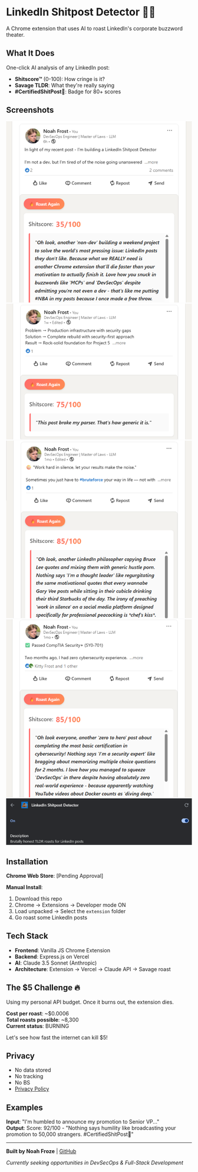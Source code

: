 # LinkedIn Shitpost Detector 💩🔥

A Chrome extension that uses AI to roast LinkedIn's corporate buzzword theater.

## What It Does

One-click AI analysis of any LinkedIn post:
- **Shitscore™** (0-100): How cringe is it?
- **Savage TLDR**: What they're really saying
- **#CertifiedShitPost💩**: Badge for 80+ scores

## Screenshots

![Screenshot 1](screenshots/1.png)
![Screenshot 2](screenshots/2.png)
![Screenshot 3](screenshots/3.png)
![Screenshot 4](screenshots/4.png)
![Screenshot 5](screenshots/5.png)

## Installation

**Chrome Web Store**: [Pending Approval]

**Manual Install**:
1. Download this repo
2. Chrome → Extensions → Developer mode ON
3. Load unpacked → Select the `extension` folder
4. Go roast some LinkedIn posts

## Tech Stack

- **Frontend**: Vanilla JS Chrome Extension
- **Backend**: Express.js on Vercel  
- **AI**: Claude 3.5 Sonnet (Anthropic)
- **Architecture**: Extension → Vercel → Claude API → Savage roast

## The $5 Challenge 🔥

Using my personal API budget. Once it burns out, the extension dies.

**Cost per roast**: ~$0.0006  
**Total roasts possible**: ~8,300  
**Current status**: BURNING

Let's see how fast the internet can kill $5!

## Privacy

- No data stored
- No tracking
- No BS
- [Privacy Policy](./PRIVACY.md)

## Examples

**Input**: "I'm humbled to announce my promotion to Senior VP..."  
**Output**: Score: 92/100 - "Nothing says humility like broadcasting your promotion to 50,000 strangers. #CertifiedShitPost💩"

---

**Built by Noah Froze** | [GitHub](https://github.com/nfroze)

*Currently seeking opportunities in DevSecOps & Full-Stack Development*